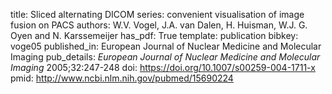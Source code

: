 title: Sliced alternating DICOM series: convenient visualisation of image fusion on PACS
authors: W.V. Vogel, J.A. van Dalen, H. Huisman, W.J. G. Oyen and N. Karssemeijer
has_pdf: True
template: publication
bibkey: voge05
published_in: European Journal of Nuclear Medicine and Molecular Imaging
pub_details: <i>European Journal of Nuclear Medicine and Molecular Imaging</i> 2005;32:247-248
doi: https://doi.org/10.1007/s00259-004-1711-x
pmid: http://www.ncbi.nlm.nih.gov/pubmed/15690224
